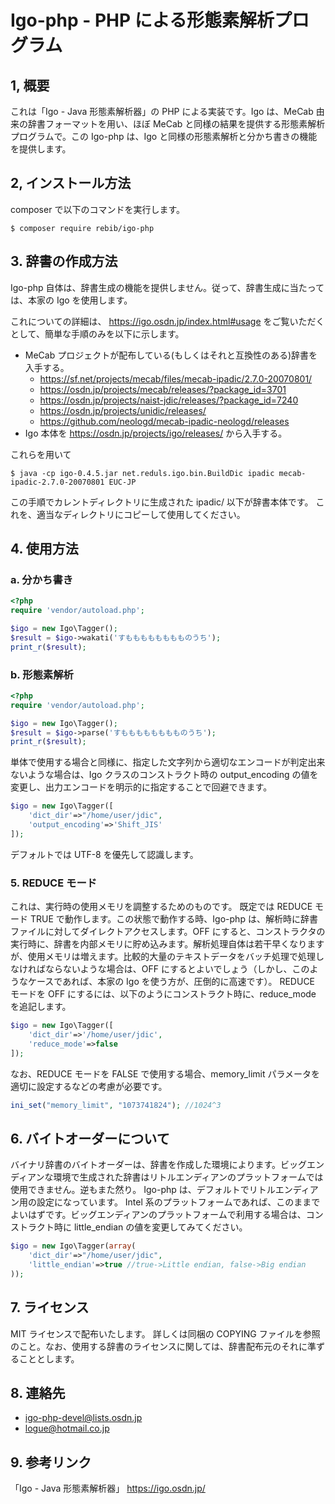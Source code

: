 # Igo-php - PHP による形態素解析プログラム

## 1, 概要

これは「Igo - Java 形態素解析器」の PHP による実装です。Igo は、MeCab 由来の辞書フォーマットを用い、ほぼ MeCab と同様の結果を提供する形態素解析プログラムで。この Igo-php は、Igo と同様の形態素解析と分かち書きの機能を提供します。

## 2, インストール方法

composer で以下のコマンドを実行します。

```shell
$ composer require rebib/igo-php
```

## 3. 辞書の作成方法

Igo-php 自体は、辞書生成の機能を提供しません。従って、辞書生成に当たっては、本家の Igo を使用します。

これについての詳細は、
https://igo.osdn.jp/index.html#usage
をご覧いただくとして、簡単な手順のみを以下に示します。

- MeCab プロジェクトが配布している(もしくはそれと互換性のある)辞書を入手する。
  - https://sf.net/projects/mecab/files/mecab-ipadic/2.7.0-20070801/
  - https://osdn.jp/projects/mecab/releases/?package_id=3701
  - https://osdn.jp/projects/naist-jdic/releases/?package_id=7240
  - https://osdn.jp/projects/unidic/releases/
  - https://github.com/neologd/mecab-ipadic-neologd/releases
- Igo 本体を https://osdn.jp/projects/igo/releases/ から入手する。

これらを用いて

```shell
$ java -cp igo-0.4.5.jar net.reduls.igo.bin.BuildDic ipadic mecab-ipadic-2.7.0-20070801 EUC-JP
```

この手順でカレントディレクトリに生成された ipadic/ 以下が辞書本体です。
これを、適当なディレクトリにコピーして使用してください。

## 4. 使用方法

### a. 分かち書き

```php
<?php
require 'vendor/autoload.php';

$igo = new Igo\Tagger();
$result = $igo->wakati('すもももももももものうち');
print_r($result);
```

### b. 形態素解析

```php
<?php
require 'vendor/autoload.php';

$igo = new Igo\Tagger();
$result = $igo->parse('すもももももももものうち');
print_r($result);
```

単体で使用する場合と同様に、指定した文字列から適切なエンコードが判定出来ないような場合は、Igo クラスのコンストラクト時の output_encoding の値を変更し、出力エンコードを明示的に指定することで回避できます。

```php
$igo = new Igo\Tagger([
    'dict_dir'=>"/home/user/jdic",
    'output_encoding'=>'Shift_JIS'
]);
```

デフォルトでは UTF-8 を優先して認識します。

### 5. REDUCE モード

これは、実行時の使用メモリを調整するためのものです。
既定では REDUCE モード TRUE で動作します。この状態で動作する時、Igo-php は、解析時に辞書ファイルに対してダイレクトアクセスします。OFF にすると、コンストラクタの実行時に、辞書を内部メモリに貯め込みます。解析処理自体は若干早くなりますが、使用メモリは増えます。比較的大量のテキストデータをバッチ処理で処理しなければならないような場合は、OFF にするとよいでしょう（しかし、このようなケースであれば、本家の Igo を使う方が、圧倒的に高速です）。
REDUCE モードを OFF にするには、以下のようにコンストラクト時に、reduce_mode を追記します。

```php
$igo = new Igo\Tagger([
    'dict_dir'=>'/home/user/jdic',
    'reduce_mode'=>false
]);
```

なお、REDUCE モードを FALSE で使用する場合、memory_limit パラメータを適切に設定するなどの考慮が必要です。

```php
ini_set("memory_limit", "1073741824"); //1024^3
```

## 6. バイトオーダーについて

バイナリ辞書のバイトオーダーは、辞書を作成した環境によります。ビッグエンディアンな環境で生成された辞書はリトルエンディアンのプラットフォームでは使用できません。逆もまた然り。
Igo-php は、デフォルトでリトルエンディアン用の設定になっています。
Intel 系のプラットフォームであれば、このままでよいはずです。ビッグエンディアンのプラットフォームで利用する場合は、コンストラクト時に little_endian の値を変更してみてください。

```php
$igo = new Igo\Tagger(array(
    'dict_dir'=>"/home/user/jdic",
    'little_endian'=>true //true->Little endian, false->Big endian
));
```

## 7. ライセンス

MIT ライセンスで配布いたします。
詳しくは同梱の COPYING ファイルを参照のこと。なお、使用する辞書のライセンスに関しては、辞書配布元のそれに準ずることとします。

## 8. 連絡先

- igo-php-devel@lists.osdn.jp
- logue@hotmail.co.jp

## 9. 参考リンク

「Igo - Java 形態素解析器」 https://igo.osdn.jp/
